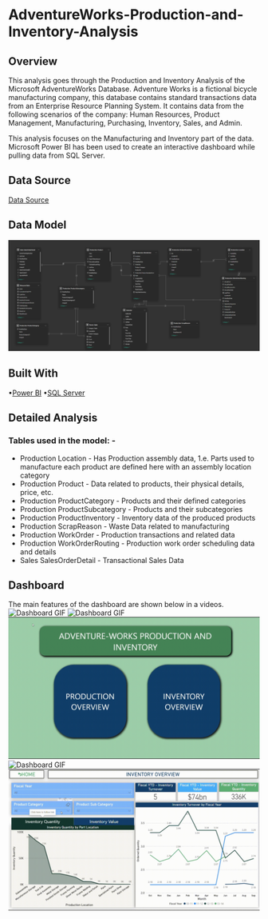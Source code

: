 # AdventureWorks-Production-and-Inventory-Analysis
 
## Overview

This analysis goes through the Production and Inventory Analysis of the Microsoft AdventureWorks Database. Adventure Works is a fictional bicycle manufacturing company, this database contains standard transactions data from an Enterprise Resource Planning System. It contains data from the following scenarios of the company: Human Resources, Product Management, Manufacturing, Purchasing, Inventory, Sales, and Admin. 

This analysis focuses on the Manufacturing and Inventory part of the data. Microsoft Power BI has been used to create an interactive dashboard while pulling data from SQL Server.

## Data Source

[Data Source](https://docs.microsoft.com/en-us/sql/samples/adventureworks-install-configure?view=sql-server-ver15&tabs=ssms)

## Data Model

<img width="620" alt="DataModel" src="/Demo/Data Model.png">


## Built With

•[Power BI](https://powerbi.microsoft.com/en-us/)
•[SQL Server](https://www.microsoft.com/en-us/sql-server/sql-server-downloads)

## Detailed Analysis

### Tables used in the model: -

- Production Location - Has Production assembly data, 1.e. Parts used to manufacture each product are defined here with an assembly location category
- Production Product - Data related to products, their physical details, price, etc.
- Production ProductCategory - Products and their defined categories
- Production ProductSubcategory - Products and their subcategories
- Production ProductInventory - Inventory data of the produced products
- Production ScrapReason - Waste Data related to manufacturing
- Production WorkOrder - Production transactions and related data
- Production WorkOrderRouting - Production work order scheduling data and details
- Sales SalesOrderDetail - Transactional Sales Data

## Dashboard

The main features of the dashboard are shown below in a videos.
![Dashboard GIF](Demo/demo1.gif)
![Dashboard GIF](Demo/demo2.gif)
![Dashboard GIF](Demo/demo3.gif)
![Dashboard GIF](Demo/demo4.gif)
![Dashboard GIF](Demo/demo5.gif)



<!-- ## Screenshots

<img width="937" alt="Main Page" src="https://user-images.githubusercontent.com/77071381/144878303-188ac094-da15-4fa0-b9d1-e033662dfb4f.png">

<img width="935" alt="Production Overview Page" src="https://user-images.githubusercontent.com/77071381/144878352-829e51c2-67ed-461f-8e49-745457f62532.png">

<img width="934" alt="Production Category Analysis" src="https://user-images.githubusercontent.com/77071381/144878416-134f7a4d-63d6-41f7-a0fe-6680f04d9900.png">

<img width="935" alt="Inventory data overview" src="https://user-images.githubusercontent.com/77071381/144878446-b7ccbe1b-f846-4043-827a-46bc0ce78e8b.png"> -->

